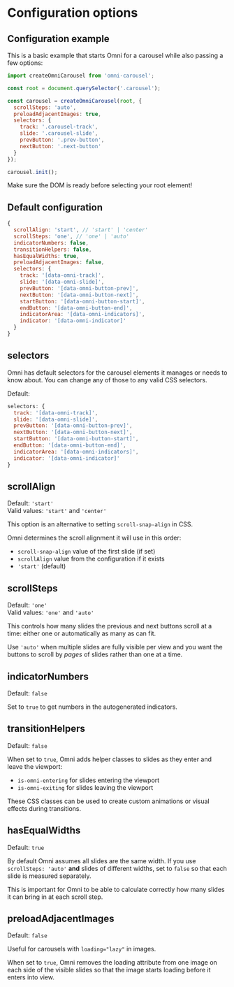 
Configuration options
================================================================================


Configuration example
-----------------------------------------

This is a basic example that starts Omni for a carousel
while also passing a few options:

```js
import createOmniCarousel from 'omni-carousel';

const root = document.querySelector('.carousel');

const carousel = createOmniCarousel(root, {
  scrollSteps: 'auto',
  preloadAdjacentImages: true,
  selectors: {
    track: '.carousel-track',
    slide: '.carousel-slide',
    prevButton: '.prev-button',
    nextButton: '.next-button'
  }
});

carousel.init();
```

Make sure the DOM is ready before selecting your root element!


Default configuration
-----------------------------------------

```js
{
  scrollAlign: 'start', // 'start' | 'center'
  scrollSteps: 'one', // 'one' | 'auto'
  indicatorNumbers: false,
  transitionHelpers: false,
  hasEqualWidths: true,
  preloadAdjacentImages: false,
  selectors: {
    track: '[data-omni-track]',
    slide: '[data-omni-slide]',
    prevButton: '[data-omni-button-prev]',
    nextButton: '[data-omni-button-next]',
    startButton: '[data-omni-button-start]',
    endButton: '[data-omni-button-end]',
    indicatorArea: '[data-omni-indicators]',
    indicator: '[data-omni-indicator]'
  }
}
```


selectors
----------------------------------------

Omni has default selectors for the carousel elements it manages or needs to know about.
You can change any of those to any valid CSS selectors.

Default:

```js
selectors: {
  track: '[data-omni-track]',
  slide: '[data-omni-slide]',
  prevButton: '[data-omni-button-prev]',
  nextButton: '[data-omni-button-next]',
  startButton: '[data-omni-button-start]',
  endButton: '[data-omni-button-end]',
  indicatorArea: '[data-omni-indicators]',
  indicator: '[data-omni-indicator]'
}
```


scrollAlign
----------------------------------------

Default: `'start'`  
Valid values: `'start'` and `'center'`  

This option is an alternative to setting `scroll-snap-align` in CSS. 

Omni determines the scroll alignment it will use in this order:

-   `scroll-snap-align` value of the first slide (if set)
-   `scrollAlign` value from the configuration if it exists
-   `'start'` (default)


scrollSteps
----------------------------------------

Default: `'one'`  
Valid values: `'one'` and `'auto'`  

This controls how many slides the previous and next buttons scroll at a time:
either one or automatically as many as can fit.

Use `'auto'` when multiple slides are fully visible per view
and you want the buttons to scroll by *pages* of slides rather than one at a time.


indicatorNumbers
----------------------------------------

Default: `false`

Set to `true` to get numbers in the autogenerated indicators.


transitionHelpers
----------------------------------------

Default: `false`

When set to `true`, Omni adds helper classes to slides as they enter and leave the viewport:

-   `is-omni-entering` for slides entering the viewport
-   `is-omni-exiting` for slides leaving the viewport

These CSS classes can be used to create custom animations or visual effects during transitions.


hasEqualWidths
----------------------------------------

Default: `true`

By default Omni assumes all slides are the same width.
If you use `scrollSteps: 'auto'` **and** slides of different widths,
set to `false` so that each slide is measured separately.

This is important for Omni to be able to calculate correctly
how many slides it can bring in at each scroll step.


preloadAdjacentImages
----------------------------------------

Default: `false`

Useful for carousels with `loading="lazy"` in images.

When set to `true`, Omni removes the loading attribute from one image
on each side of the visible slides so that the image
starts loading before it enters into view.
